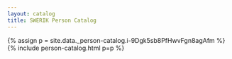 ```yaml
---
layout: catalog
title: SWERIK Person Catalog
---
```

{% assign p = site.data._person-catalog.i-9Dgk5sb8PfHwvFgn8agAfm %}
{% include person-catalog.html p=p %}

